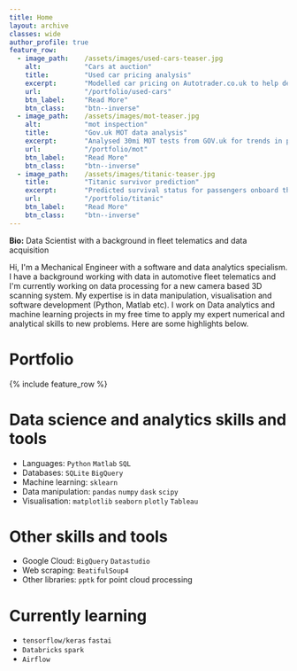 ```yaml
---
title: Home
layout: archive
classes: wide
author_profile: true
feature_row:
  - image_path:    /assets/images/used-cars-teaser.jpg
    alt:           "Cars at auction"
    title:         "Used car pricing analysis"
    excerpt:       "Modelled car pricing on Autotrader.co.uk to help decide on a selling price for my own Audi A6. `BeautifulSoup4`,`Pandas`,`Seaborn`,`Scikit-Learn`"
    url:           "/portfolio/used-cars"
    btn_label:     "Read More"
    btn_class:     "btn--inverse"
  - image_path:    /assets/images/mot-teaser.jpg
    alt:           "mot inspection"
    title:         "Gov.uk MOT data analysis"
    excerpt:       "Analysed 30mi MOT tests from GOV.uk for trends in pass/fail rates. `SQLite`,`Pandas`,`Seaborn`,`Scikit-Learn`"
    url:           "/portfolio/mot"
    btn_label:     "Read More"
    btn_class:     "btn--inverse"
  - image_path:    /assets/images/titanic-teaser.jpg
    title:         "Titanic survivor prediction"
    excerpt:       "Predicted survival status for passengers onboard the Titanic cruise ship. `Pandas`,`Seaborn`,`Scikit-Learn`"
    url:           "/portfolio/titanic"
    btn_label:     "Read More"
    btn_class:     "btn--inverse"
---
```

**Bio:** Data Scientist with a background in fleet telematics and data acquisition

Hi, I'm a Mechanical Engineer with a software and data analytics specialism.  I have a background working with data in automotive fleet telematics and I'm currently working on data processing for a new camera based 3D scanning system.  My expertise is in data manipulation, visualisation and software development (Python, Matlab etc).  I work on Data analytics and machine learning projects in my free time to apply my expert numerical and analytical skills to new problems.  Here are some highlights below.

# Portfolio
{% include feature_row %} 

# Data science and analytics skills and tools
- Languages: `Python` `Matlab` `SQL`
- Databases: `SQLite` `BigQuery`
- Machine learning: `sklearn`
- Data manipulation: `pandas` `numpy` `dask` `scipy`
- Visualisation: `matplotlib` `seaborn` `plotly` `Tableau`

# Other skills and tools
- Google Cloud: `BigQuery` `Datastudio`
- Web scraping: `BeatifulSoup4`
- Other libraries: `pptk` for point cloud processing

# Currently learning
- `tensorflow/keras` `fastai`
- `Databricks` `spark`
- `Airflow`


<!--
## Project summary
#
|Project name|Links|
|------------|-----|
|MOT data analysis|([More detail](#mot-data-analysis)) / ([Link to repo](https://github.com/adin786/mot-data))|
|Used car pricing analysis|([More detail](#used-car-pricing-analysis)) / ([Link to repo](https://github.com/adin786/autotrader-analysis))
|Titanic survivor prediction|([More detail](#titanic-survivor-prediction)) / ([Link to repo](https://github.com/adin786/ad-titanic))|
|DIC strain mapping|([More detail](#dic-strain-mapping-data-processing)) / (private repo)|
#
#
### MOT data analysis 
<img src="https://github.com/adin786/adin786/raw/main/images/mot-2.jpg" height=50><img src="https://github.com/adin786/mot-data/raw/main/images/testmileage_histplot.png" height=50><img src="https://github.com/adin786/mot-data/raw/main/images/pairplot_bymake.png" height=50>
#
Analysing 30 million MOT test records from GOV.uk, trying to extract some insights and pick out trends about failure rates.  Tools I'm using: 
- SQLite and Pandas for ETL, loading and sorting large dataset
- Seaborn and Matplotlib for data visualisation and exploration
- Scikit-learn for model training, classification
- Libraries: SQLite, Pandas, Seaborn, Scikit-Learn
#
### Used car pricing analysis
<img src="https://github.com/adin786/adin786/raw/main/images/used_cars2.jpg" height=50><img src="https://github.com/adin786/autotrader-analysis/raw/main/images/modelrev.png" height=50><img src="https://github.com/adin786/autotrader-analysis/raw/main/images/svr.png" height=50>
#
Modelled car pricing on Autotrader.co.uk to help decide on a selling price for my own Audi A6.
- Wrote a webscraper to extract 1000+ adverts
- Analysed trends and extracted 11 features about the cars from each advert
- Tuned a Support Vector Regression model which achieved r^2 of 0.97 and MAE of £961
- Most important features were `age` and `mileage`
- libraries: BeautifulSoup4, Pandas, Seaborn, Scikit-Learn
#
### Titanic survivor prediction
<img src="https://github.com/adin786/adin786/raw/main/images/Titanic2.jpg" height=50 alt="abc"><img src="https://github.com/adin786/ad-titanic/raw/main/images/titanic_ticketfreq_vs_survived.png" height=50><img src="https://github.com/adin786/ad-titanic/raw/main/images/titanic_deck_vs_survived.png" height=50><img src="https://github.com/adin786/ad-titanic/raw/main/images/titanic_logreg2_charts.png" height=50>
#
Predicted survival status for passengers onboard the Titanic cruise ship.  Dataset from www.kaggle.com
- Pandas and Seaborn for exploratory analysis
- Engineered features from text data like title and deck number. Engineered numerical features like family_size, ticket_frequency
- Trained, tuned and compared classifier models based on Logistic Regression, Decision Tree, and Random Forest
- Best model gave cross validation accuracy of 0.83 and AUC of 0.88.
- Libraries: Pandas, Seaborn, Scikit-Learn
#
### DIC strain mapping data processing
Commercial project. I've written a toolkit of python scripts and modules to take multi-million row point-cloud data files, aligns them all to a global coordinate system and exports the data into formatted csv files for a commercial client.  The data comes from a DIC (digital image correlation) image based inspection system for measuring mechanical behaviour of deforming structures in large scale bending tests.  Inluded creating a GUI for data filtering and extraction
#
### Other software projects in MatLab and Python
- Matlab GUI tool for data processing, visualisation and automation of Automotive ECU tuning
#
#
### I'm currently learning ...
Data science, python, SQL, machine learning models, data transformation, mining and visualisation
#
## How to reach me:
[Github](https://github.com/adin786/)   /   [Linkedin](https://www.linkedin.com/in/azam-din/)   /   [Kaggle](https://www.kaggle.com/azamdin)
-->
<!-- Site structure and layout inspired by https://shravan-kuchkula.github.io/ -->
